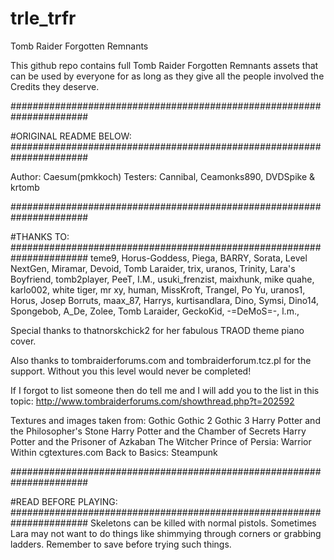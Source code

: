 # trle_trfr
Tomb Raider Forgotten Remnants

This github repo contains full Tomb Raider Forgotten Remnants assets that can be used by everyone for as long as they give all the people involved the Credits they deserve.

######################################################################

#ORIGINAL README BELOW:
######################################################################

Author: Caesum(pmkkoch)
Testers: Cannibal, Ceamonks890, DVDSpike & krtomb

######################################################################

#THANKS TO:
######################################################################
teme9, Horus-Goddess, Piega, BARRY, Sorata, Level NextGen, Miramar, Devoid, Tomb Laraider, trix, uranos, Trinity, Lara's Boyfriend, tomb2player, PeeT, I.M., usuki_frenzist, maixhunk, mike quahe, karlo002, white tiger, mr xy, human, MissKroft, Trangel, Po Yu, uranos1, Horus, Josep Borruts, maax_87, Harrys, kurtisandlara, Dino, Symsi, Dino14, Spongebob, A_De, Zolee, Tomb Laraider, GeckoKid, -=DeMoS=-, l.m., 

Special thanks to thatnorskchick2 for her fabulous TRAOD theme piano cover.

Also thanks to tombraiderforums.com and tombraiderforum.tcz.pl for the support. Without you this level would never be completed!

If I forgot to list someone then do tell me and I will add you to the list in this topic:
http://www.tombraiderforums.com/showthread.php?t=202592

Textures and images taken from:
Gothic
Gothic 2
Gothic 3
Harry Potter and the Philosopher's Stone
Harry Potter and the Chamber of Secrets
Harry Potter and the Prisoner of Azkaban
The Witcher
Prince of Persia: Warrior Within
cgtextures.com
Back to Basics: Steampunk

######################################################################

#READ BEFORE PLAYING:
######################################################################
Skeletons can be killed with normal pistols.
Sometimes Lara may not want to do things like shimmying through corners or grabbing ladders. Remember to save before trying such things.

